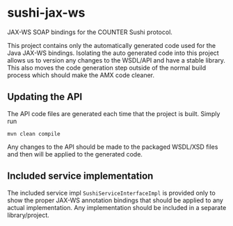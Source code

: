 sushi-jax-ws
============

JAX-WS SOAP bindings for the COUNTER Sushi protocol.

This project contains only the automatically generated code used for the Java JAX-WS bindings.  Isolating the auto generated code into this project allows us to version any changes to the WSDL/API and have a stable library.  This also moves the code generation step outside of the normal build process which should make the AMX code cleaner.

## Updating the API

The API code files are generated each time that the project is built.  Simply run

    mvn clean compile

Any changes to the API should be made to the packaged WSDL/XSD files and then will be applied to the generated code.

## Included service implementation

The included service impl `SushiServiceInterfaceImpl` is provided only to show the proper JAX-WS annotation bindings that should be applied to any actual implementation.  Any implementation should be included in a separate library/project.

